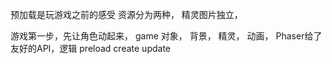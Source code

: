 预加载是玩游戏之前的感受
资源分为两种，
精灵图片独立，

游戏第一步，先让角色动起来，
game 对象， 背景， 精灵， 动画， Phaser给了友好的API，逻辑
preload
create
update